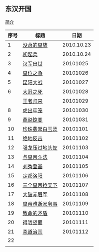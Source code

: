 ## 东汉开国

[简介](http://tv.cctv.com/2012/12/15/VIDA1355519273340771.shtml)

| 序号 | 标题                                                         | 日期       |
| ---- | ------------------------------------------------------------ | ---------- |
| 1    | [没落的皇族](https://tv.cctv.com/2010/10/23/VIDE1355519295431622.shtml) | 2010.10.23 |
| 2    | [初起兵](https://tv.cctv.com/2010/10/24/VIDE1355519302191682.shtml) | 2010.10.24 |
| 3    | [汉军出世](https://tv.cctv.com/2010/10/25/VIDE1355519294622612.shtml) | 20101025   |
| 4    | [皇位之争](https://tv.cctv.com/2010/10/26/VIDE1355519296992642.shtml) | 20101026   |
| 5    | [昆阳大战](https://tv.cctv.com/2010/10/27/VIDE1355519290718562.shtml) | 20101027   |
| 6    | [大哥之死](https://tv.cctv.com/2010/10/28/VIDE1355519285521896.shtml) | 20101028   |
|      | [王者归来](https://tv.cctv.com/2010/10/29/VIDE1355519293097592.shtml) | 20101029   |
| 8    | [虎出牢笼](https://tv.cctv.com/2010/11/01/VIDE1355519297772652.shtml) | 20101030   |
| 9    | [燕赵惊变](https://tv.cctv.com/2010/11/01/VIDE1355519288450966.shtml) | 20101031   |
| 10   | [珍珠翡翠白玉汤](https://tv.cctv.com/2010/11/02/VIDE1355519292340582.shtml) | 20101101   |
| 11   | [绝地反击](https://tv.cctv.com/2010/11/02/VIDE1355519289956552.shtml) | 20101102   |
| 12   | [强龙压过地头蛇](https://tv.cctv.com/2010/11/03/VIDE1355519293901602.shtml) | 20101103   |
| 13   | [与皇帝斗法](https://tv.cctv.com/2010/11/04/VIDE1355519305282722.shtml) | 20101104   |
| 14   | [刘秀登基](https://tv.cctv.com/2010/11/05/VIDE1355519289239986.shtml) | 20101105   |
| 15   | [定都洛阳](https://tv.cctv.com/2010/11/06/VIDE1355519303803702.shtml) | 20101106   |
| 16   | [三个皇帝抢天下](https://tv.cctv.com/2010/11/07/VIDE1355519296197632.shtml) | 20101107   |
| 17   | [大破赤眉军](https://tv.cctv.com/2010/11/08/VIDE1355519298531662.shtml) | 20101108   |
| 18   | [皇帝难断家务事](https://tv.cctv.com/2010/11/09/VIDE1355519304514712.shtml) | 20101109   |
| 19   | [致命的矛盾](https://tv.cctv.com/2010/11/10/VIDE1355519301439672.shtml) | 20101110   |
| 20   | [得陇望蜀](https://tv.cctv.com/2010/11/11/VIDE1355519303005692.shtml) | 20101111   |
| 21   | [柔道治国](https://tv.cctv.com/2010/11/12/VIDE1355519291524572.shtml) | 20101112   |
| 22   |                                                              |            |
|      |                                                              |            |


